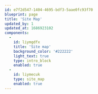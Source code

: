 ```yaml
---
id: e7f2d547-1404-4695-bdf3-5aae0fc93f70
blueprint: page
title: 'Site Map'
updated_by: 1
updated_at: 1686923102
components:
  -
    id: liymgdfx
    title: 'Site map'
    background_color: '#222222'
    light_text: true
    type: intro_block
    enabled: true
  -
    id: liymecuk
    type: site_map
    enabled: true
---
```

